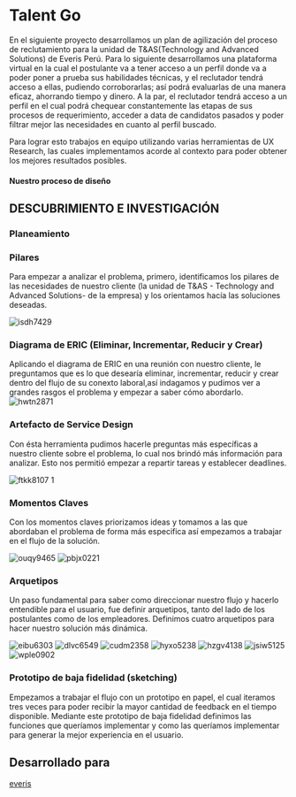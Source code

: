 # Talent Go

En el siguiente proyecto desarrollamos un plan de agilización del proceso de reclutamiento para la unidad de T&AS(Technology and Advanced Solutions) de Everis Perú. 
Para lo siguiente desarrollamos una plataforma virtual en la cual el postulante va a tener acceso a un perfil donde va a poder poner a prueba sus habilidades técnicas, y el reclutador tendrá acceso a ellas, pudiendo corroborarlas; así podrá evaluarlas de una manera eficaz, ahorrando tiempo y dinero. A la par, el reclutador tendrá acceso a un perfil en el cual podrá chequear constantemente las etapas de sus procesos de requerimiento, acceder a data de candidatos pasados y poder filtrar mejor las necesidades en cuanto al perfil buscado.

Para lograr esto trabajos en equipo utilizando varias herramientas de UX Research, las cuales implementamos acorde al contexto para poder obtener los mejores resultados posibles.

#### Nuestro proceso de diseño

## DESCUBRIMIENTO E INVESTIGACIÓN

### Planeamiento

### Pilares
Para empezar a analizar el problema, primero, identificamos los pilares de las necesidades de nuestro cliente 
(la unidad de T&AS - Technology and Advanced Solutions- de la empresa) y los orientamos hacía las soluciones deseadas.

![isdh7429](https://user-images.githubusercontent.com/32309909/36592729-f71e504c-1864-11e8-956b-20e8002fc3a7.JPG)

### Diagrama de ERIC (Eliminar, Incrementar, Reducir y Crear)
Aplicando el diagrama de ERIC en una reunión con nuestro cliente, le preguntamos que es 
lo que desearía eliminar, incrementar, reducir y crear dentro del flujo de su conexto laboral,así indagamos 
y pudimos ver a grandes rasgos el problema y empezar a saber cómo abordarlo.
![hwtn2871](https://user-images.githubusercontent.com/32309909/36591720-e4c633f0-1860-11e8-9350-15b59e79d970.JPG)

### Artefacto de Service Design
Con ésta herramienta pudimos hacerle preguntas más específicas a nuestro cliente sobre el problema, lo cual nos brindó más información para analizar. Esto nos permitió empezar a repartir tareas y establecer deadlines.

![ftkk8107 1](https://user-images.githubusercontent.com/32309909/36598153-39b06fb2-1879-11e8-9ef7-23373e36605f.JPG)

### Momentos Claves

Con los momentos claves priorizamos ideas y tomamos a las que abordaban el problema de forma más especifica así empezamos a trabajar en el flujo de la solución.  

![ouqy9465](https://user-images.githubusercontent.com/32309909/36596894-42e036f2-1875-11e8-95be-fb761a7289d5.JPG)
![pbjx0221](https://user-images.githubusercontent.com/32309909/36596911-542cea7c-1875-11e8-8a2f-f7325e32bbcf.JPG)

### Arquetipos

Un paso fundamental para saber como direccionar nuestro flujo y hacerlo entendible para el usuario, fue definir arquetipos, tanto del lado de los postulantes como de los empleadores. Definimos cuatro arquetipos para hacer nuestro solución más dinámica.

![eibu6303](https://user-images.githubusercontent.com/32309909/36599839-9c4f0188-187e-11e8-89fc-e48b689168a3.JPG)
![dlvc6549](https://user-images.githubusercontent.com/32309909/36599863-b66e1f18-187e-11e8-810b-832744e11cad.JPG)
![cudm2358](https://user-images.githubusercontent.com/32309909/36599870-bb93ea68-187e-11e8-8b12-ae6b23851995.JPG)
![hyxo5238](https://user-images.githubusercontent.com/32309909/36599912-d45e1a3c-187e-11e8-8da1-01eea8131333.JPG)
![hzgv4138](https://user-images.githubusercontent.com/32309909/36599913-d48edf6e-187e-11e8-8ab0-5b8566cc1ab6.JPG)
![jsiw5125](https://user-images.githubusercontent.com/32309909/36599931-dfa22366-187e-11e8-9d04-4a91e3ecbfc5.JPG)
![wple0902](https://user-images.githubusercontent.com/32309909/36599954-f3e1b044-187e-11e8-9916-9b9aee178ed4.JPG)

### Prototipo de baja fidelidad (sketching)

Empezamos a trabajar el flujo con un prototipo en papel, el cual iteramos tres veces para poder recibir la mayor cantidad de feedback en el tiempo disponible. Mediante este prototipo de baja fidelidad definimos las funciones que queríamos implementar y como las queríamos implementar para generar la mejor experiencia en el usuario.

## Desarrollado para
[everis](https://www.everis.com/peru/es/home-peru)

